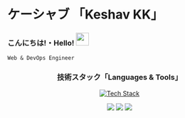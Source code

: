 # ケーシャブ 「Keshav KK」

### こんにちは!・Hello! <img src="https://github.com/TheDudeThatCode/TheDudeThatCode/blob/master/Assets/Hi.gif" width="29px">

`Web & DevOps Engineer`

<h3 align="center">技術スタック「Languages & Tools」</h3>
<div align="center">
  
[![Tech Stack](https://skillicons.dev/icons?i=rails,laravel,next,deno,tailwind,aws,terraform,tensorflow,go,js,ts,python,postgres,supabase)](https://skillicons.dev)

</div>

<div align="center">
<img src="https://img.shields.io/badge/Listening%20to-country-green?style=for-the-badge&logo=spotify" />
<img src="https://img.shields.io/badge/Coding-Go-0078D4?style=for-the-badge&logo=go" />
<img src="https://img.shields.io/badge/Playing-Valorant-fa4454?style=for-the-badge&logo=valorant" />
</div>

